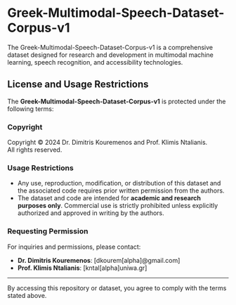 # Greek-Multimodal-Speech-Dataset-Corpus-v1
The Greek-Multimodal-Speech-Dataset-Corpus-v1 is a comprehensive dataset designed for research and development in multimodal machine learning, speech recognition, and accessibility technologies.








## License and Usage Restrictions

The **Greek-Multimodal-Speech-Dataset-Corpus-v1** is protected under the following terms:

### Copyright
Copyright © 2024 Dr. Dimitris Kouremenos and Prof. Klimis Ntalianis.  
All rights reserved.

### Usage Restrictions
- Any use, reproduction, modification, or distribution of this dataset and the associated code requires prior written permission from the authors.  
- The dataset and code are intended for **academic and research purposes only**. Commercial use is strictly prohibited unless explicitly authorized and approved in writing by the authors.

### Requesting Permission
For inquiries and permissions, please contact:
- **Dr. Dimitris Kouremenos**: [dkourem[alpha]@gmail.com]
- **Prof. Klimis Ntalianis**: [kntal[alpha]uniwa.gr]

---

By accessing this repository or dataset, you agree to comply with the terms stated above.
